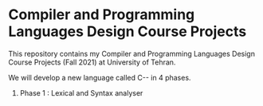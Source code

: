 # Compiler and Programming Languages Design Course Projects
This repository contains my Compiler and Programming Languages Design Course Projects (Fall 2021) at University of Tehran.

We will develop a new language called C-- in 4 phases.

1. Phase 1 : Lexical and Syntax analyser

